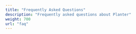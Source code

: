 ```yaml
---
title: "Frequently Asked Questions"
description: "Frequently asked questions about Planter"
weight: 700
url: "faq"
---
```

